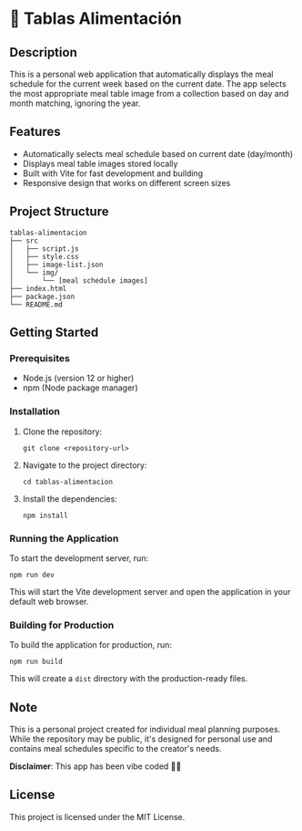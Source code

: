 # 🍎 Tablas Alimentación

## Description

This is a personal web application that automatically displays the meal schedule for the current week based on the current date. The app selects the most appropriate meal table image from a collection based on day and month matching, ignoring the year.

## Features

- Automatically selects meal schedule based on current date (day/month)
- Displays meal table images stored locally
- Built with Vite for fast development and building
- Responsive design that works on different screen sizes

## Project Structure

```
tablas-alimentacion
├── src
│   ├── script.js
│   ├── style.css
│   ├── image-list.json
│   └── img/
│       └── [meal schedule images]
├── index.html
├── package.json
└── README.md
```

## Getting Started

### Prerequisites

- Node.js (version 12 or higher)
- npm (Node package manager)

### Installation

1. Clone the repository:

   ```
   git clone <repository-url>
   ```

2. Navigate to the project directory:

   ```
   cd tablas-alimentacion
   ```

3. Install the dependencies:

   ```
   npm install
   ```

### Running the Application

To start the development server, run:

```
npm run dev
```

This will start the Vite development server and open the application in your default web browser.

### Building for Production

To build the application for production, run:

```
npm run build
```

This will create a `dist` directory with the production-ready files.

## Note

This is a personal project created for individual meal planning purposes. While the repository may be public, it's designed for personal use and contains meal schedules specific to the creator's needs.

**Disclaimer**: This app has been vibe coded 🎵✨

## License

This project is licensed under the MIT License.
